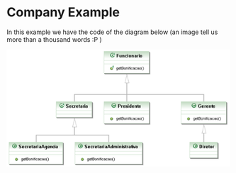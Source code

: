 # Company Example

In this example we have the code of the diagram below (an image tell us more than a thousand words :P )

![alt tag](https://github.com/RaphaelBatagini/java/blob/master/ObjectOrientation/AbstractClasses/CompanyExample/employee.png)
